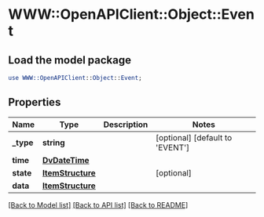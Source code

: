 # WWW::OpenAPIClient::Object::Event

## Load the model package
```perl
use WWW::OpenAPIClient::Object::Event;
```

## Properties
Name | Type | Description | Notes
------------ | ------------- | ------------- | -------------
**_type** | **string** |  | [optional] [default to &#39;EVENT&#39;]
**time** | [**DvDateTime**](DvDateTime.md) |  | 
**state** | [**ItemStructure**](ItemStructure.md) |  | [optional] 
**data** | [**ItemStructure**](ItemStructure.md) |  | 

[[Back to Model list]](../README.md#documentation-for-models) [[Back to API list]](../README.md#documentation-for-api-endpoints) [[Back to README]](../README.md)



